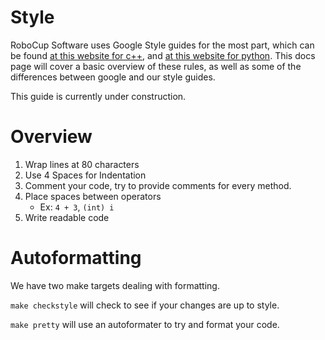 
# Style

RoboCup Software uses Google Style guides for the most part, which can be found [at this website for c++](https://google.github.io/styleguide/cppguide.html), and [at this website for python](https://google.github.io/styleguide/pyguide.html). This docs page will cover a basic overview of these rules, as well as some of the differences between google and our style guides.

This guide is currently under construction.

# Overview

1. Wrap lines at 80 characters
2. Use 4 Spaces for Indentation
3. Comment your code, try to provide comments for every method.
4. Place spaces between operators
   - Ex: `4 + 3`, `(int) i`
5. Write readable code

# Autoformatting

We have two make targets dealing with formatting.

`make checkstyle` will check to see if your changes are up to style.

`make pretty` will use an autoformater to try and format your code.
